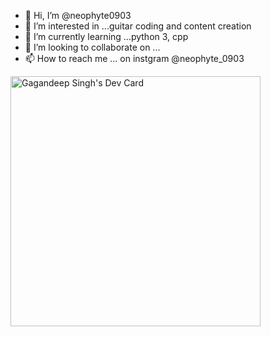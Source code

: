- 👋 Hi, I’m @neophyte0903
- 👀 I’m interested in ...guitar coding and content creation
- 🌱 I’m currently learning ...python 3, cpp
- 💞️ I’m looking to collaborate on ...
- 📫 How to reach me ... on instgram @neophyte_0903

<!---
neophyte0903/neophyte0903 is a ✨ special ✨ repository because its `README.md` (this file) appears on your GitHub profile.
You can click the Preview link to take a look at your changes.
--->
<a href="https://app.daily.dev/neophyte_0903"><img src="https://api.daily.dev/devcards/542efe62b3244f89b9cf11cace32ca11.png?r=mng" width="400" alt="Gagandeep Singh's Dev Card"/></a>
